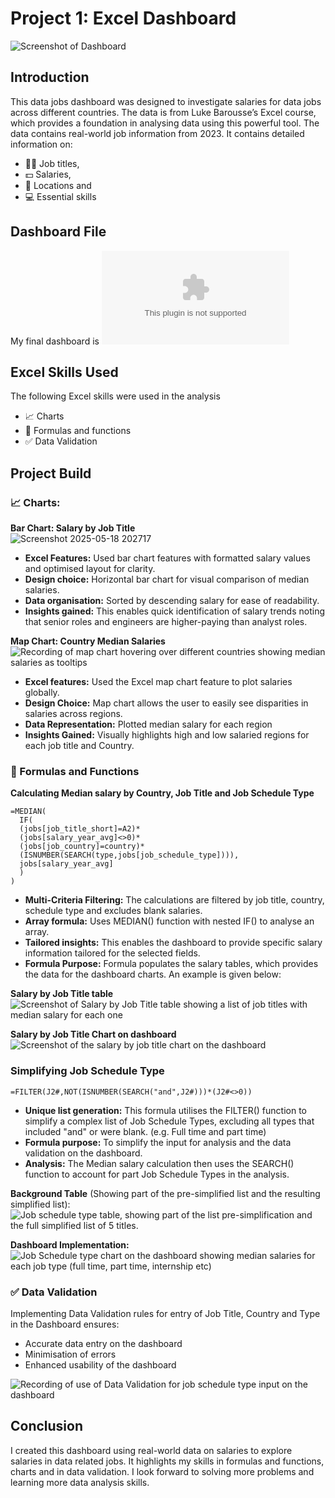 # Project 1: Excel Dashboard
![Screenshot of Dashboard](https://github.com/user-attachments/assets/f109f9e6-5bf7-40b8-8b13-a372e65b61c0)

## Introduction
This data jobs dashboard was designed to investigate salaries for data jobs across different countries. The data is from Luke Barousse’s Excel course, which provides a foundation in analysing data using this powerful tool. The data contains real-world job information from 2023. It contains detailed information on: 
- 👨‍🔧 Job titles,
- 💵 Salaries, 
- 📍 Locations and 
- 💻 Essential skills 

## Dashboard File
My final dashboard is  ![here](https://github.com/DataJane/Excel_Data_Analysis_Projects/blob/main/Project_1-Dashboard/Project%201%20Salary_Dashboard.xlsx)

## Excel Skills Used
The following Excel skills were used in the analysis
- 📈 Charts
- 📐 Formulas and functions
- ✅ Data Validation

## Project Build
### 📈 Charts: 

**Bar Chart: Salary by Job Title**  
![Screenshot 2025-05-18 202717](https://github.com/user-attachments/assets/0bced0f7-ec7b-4088-9b28-212bb8b9bdea)
  
- **Excel Features:** Used bar chart features with formatted salary values and optimised layout for clarity.  
- **Design choice:** Horizontal bar chart for visual comparison of median salaries.  
- **Data organisation:** Sorted by descending salary for ease of readability.  
- **Insights gained:** This enables quick identification of salary trends noting that senior roles and engineers are higher-paying than analyst roles.  
  
  
**Map Chart: Country Median Salaries**  
![Recording of map chart hovering over different countries showing median salaries as tooltips](https://github.com/user-attachments/assets/c193e08f-6164-4dc2-8678-23be87aeac3d)

- **Excel features:** Used the Excel map chart feature to plot salaries globally.  
- **Design Choice:** Map chart allows the user to easily see disparities in salaries across regions.  
- **Data Representation:** Plotted median salary for each region  
- **Insights Gained:** Visually highlights high and low salaried regions for each job title and Country. 

### 📐 Formulas and Functions  
**Calculating Median salary by Country, Job Title and Job Schedule Type**  
```
=MEDIAN(
  IF(
  (jobs[job_title_short]=A2)*
  (jobs[salary_year_avg]<>0)*
  (jobs[job_country]=country)*
  (ISNUMBER(SEARCH(type,jobs[job_schedule_type]))),
  jobs[salary_year_avg]
  )  
)  
```
- **Multi-Criteria Filtering:** The calculations are filtered by job title, country, schedule type and excludes blank salaries.  
- **Array formula:** Uses MEDIAN() function with nested IF() to analyse an array.  
- **Tailored insights:** This enables the dashboard to provide specific salary information tailored for the selected fields.  
- **Formula Purpose:** Formula populates the salary tables, which provides the data for the dashboard charts. An example is given below:   

**Salary by Job Title table**  
![Screenshot of Salary by Job Title table showing a list of job titles with median salary for each one](https://github.com/user-attachments/assets/f6147f5e-7fca-44e0-b6b4-f71d7fcd0e57)

**Salary by Job Title Chart on dashboard**  
![Screenshot of the salary by job title chart on the dashboard](https://github.com/user-attachments/assets/6e397a68-8c0b-4a51-a1b2-f3072db4b2d1)  

### Simplifying Job Schedule Type  

```
=FILTER(J2#,NOT(ISNUMBER(SEARCH("and",J2#)))*(J2#<>0))
```
- **Unique list generation:** This formula utilises the FILTER() function to simplify a complex list of Job Schedule Types, excluding all types that included "and" or were blank. (e.g. Full time and part time)  
- **Formula purpose:** To simplify the input for analysis and the data validation on the dashboard.  
- **Analysis:** The Median salary calculation then uses the SEARCH() function to account for part Job Schedule Types in the analysis.  

**Background Table** (Showing part of the pre-simplified list and the resulting simplified list):   
![Job schedule type table, showing part of the list pre-simplification and the full simplified list of 5 titles.](https://github.com/user-attachments/assets/637dec85-31a4-4753-82f1-6d1b7047a19b)

**Dashboard Implementation:**  
![Job Schedule type chart on the dashboard showing median salaries for each job type (full time, part time, internship etc)](https://github.com/user-attachments/assets/f68f30d0-77e2-486b-9cc7-0b9113c7a24c)


### ✅ Data Validation
Implementing Data Validation rules for entry of Job Title, Country and Type in the Dashboard ensures:  
- Accurate data entry on the dashboard  
- Minimisation of errors  
- Enhanced usability of the dashboard  

![Recording of use of Data Validation for job schedule type input on the dashboard](https://github.com/user-attachments/assets/a23ac9c2-8233-4756-8feb-e57bf001168f)

## **Conclusion**  
I created this dashboard using real-world data on salaries to explore salaries in data related jobs. It highlights my skills in formulas and functions, charts and in data validation. I look forward to solving more problems and learning more data analysis skills.
